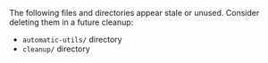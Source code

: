 The following files and directories appear stale or unused. Consider deleting them in a future cleanup:

- `automatic-utils/` directory
- `cleanup/` directory

